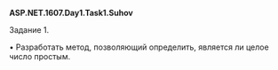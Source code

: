 <b>ASP.NET.1607.Day1.Task1.Suhov </b>

Задание 1.

•	Разработать метод, позволяющий определить, является ли целое число простым.
